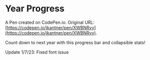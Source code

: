 # Year Progress

A Pen created on CodePen.io. Original URL: [https://codepen.io/jkantner/pen/XWBNRvy](https://codepen.io/jkantner/pen/XWBNRvy).

Count down to next year with this progress bar and collapsible stats!

Update 1/7/23: Fixed font issue